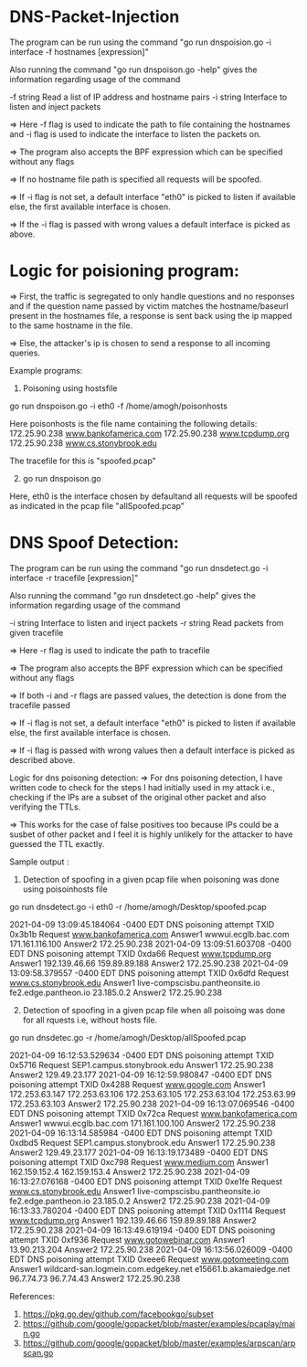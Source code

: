 # DNS-Packet-Injection


The program can be run using the command "go run dnspoision.go -i interface -f hostnames [expression]"

Also running the command "go run dnspoison.go -help" gives the information regarding usage of the command

  -f string
        Read a list of IP address and hostname pairs 
  -i string
        Interface to listen and inject packets


=> Here -f flag is used to indicate the path to file containing the hostnames and -i flag is used to indicate the interface to listen the packets on. 

=> The program also accepts the BPF expression which can be specified without any flags

=> If no hostname file path is specified all requests will be spoofed.

=> If -i flag is not set, a default interface "eth0" is picked to listen if available else, the first available interface is chosen.

=> If the -i flag is passed with wrong values a default interface is picked as above.


# Logic for poisioning program:

=> First, the traffic is segregated to only handle questions and no responses and if the question name passed by victim matches the hostname/baseurl present in the hostnames file, a response is sent back using the ip mapped to the same hostname in the file.

=> Else, the attacker's ip is chosen to send a response to all incoming queries.


Example programs: 

1. Poisoning using hostsfile

go run dnspoison.go -i eth0 -f /home/amogh/poisonhosts

Here poisonhosts is the file name containing the following details:
172.25.90.238 www.bankofamerica.com
172.25.90.238 www.tcpdump.org
172.25.90.238 www.cs.stonybrook.edu

The tracefile for this is "spoofed.pcap"

2. go run dnspoison.go

Here, eth0 is the interface chosen by defaultand all requests will be spoofed as indicated in the pcap file "allSpoofed.pcap"


# DNS Spoof Detection:

The program can be run using the command "go run dnsdetect.go -i interface -r tracefile [expression]"

Also running the command "go run dnsdetect.go -help" gives the information regarding usage of the command
  
  -i string
        Interface to listen and inject packets
  -r string
        Read packets from given tracefile


=> Here -r flag is used to indicate the path to tracefile

=> The program also accepts the BPF expression which can be specified without any flags

=> If both -i and -r flags are passed values, the detection is done from the tracefile passed

=> If -i flag is not set, a default interface "eth0" is picked to listen if available else, the first available interface is chosen.

=> If -i flag is passed with wrong values then a default interface is picked as described above.


Logic for dns poisoning detection:
=> For dns poisoning detection, I have written code to check for the steps I had initially used in my attack i.e., checking if the IPs are a subset of the original other packet and also verifying the TTLs.

=> This works for the case of false positives too because IPs could be a susbet of other packet and I feel it is highly unlikely for the attacker to have guessed the TTL exactly.

Sample output : 


1. Detection of spoofing in a given pcap file when poisoning was done using poisoinhosts file

go run dnsdetect.go -i eth0 -r /home/amogh/Desktop/spoofed.pcap

2021-04-09 13:09:45.184064 -0400 EDT DNS poisoning attempt
TXID 0x3b1b Request www.bankofamerica.com
Answer1 wwwui.ecglb.bac.com 171.161.116.100 Answer2 172.25.90.238 
2021-04-09 13:09:51.603708 -0400 EDT DNS poisoning attempt
TXID 0xda66 Request www.tcpdump.org
Answer1 192.139.46.66 159.89.89.188 Answer2 172.25.90.238 
2021-04-09 13:09:58.379557 -0400 EDT DNS poisoning attempt
TXID 0x6dfd Request www.cs.stonybrook.edu
Answer1 live-compscisbu.pantheonsite.io fe2.edge.pantheon.io 23.185.0.2 Answer2 172.25.90.238

2. Detection of spoofing in a given pcap file when all poisoing was done for all rquests i.e, without hosts file.

go run dnsdetec.go -r /home/amogh/Desktop/allSpoofed.pcap

2021-04-09 16:12:53.529634 -0400 EDT DNS poisoning attempt
TXID 0x5716 Request SEP1.campus.stonybrook.edu
Answer1 172.25.90.238 Answer2 129.49.23.177 
2021-04-09 16:12:59.980847 -0400 EDT DNS poisoning attempt
TXID 0x4288 Request www.google.com
Answer1 172.253.63.147 172.253.63.106 172.253.63.105 172.253.63.104 172.253.63.99 172.253.63.103 Answer2 172.25.90.238 
2021-04-09 16:13:07.069546 -0400 EDT DNS poisoning attempt
TXID 0x72ca Request www.bankofamerica.com
Answer1 wwwui.ecglb.bac.com 171.161.100.100 Answer2 172.25.90.238 
2021-04-09 16:13:14.585984 -0400 EDT DNS poisoning attempt
TXID 0xdbd5 Request SEP1.campus.stonybrook.edu
Answer1 172.25.90.238 Answer2 129.49.23.177 
2021-04-09 16:13:19.173489 -0400 EDT DNS poisoning attempt
TXID 0xc798 Request www.medium.com
Answer1 162.159.152.4 162.159.153.4 Answer2 172.25.90.238 
2021-04-09 16:13:27.076168 -0400 EDT DNS poisoning attempt
TXID 0xe1fe Request www.cs.stonybrook.edu
Answer1 live-compscisbu.pantheonsite.io fe2.edge.pantheon.io 23.185.0.2 Answer2 172.25.90.238 
2021-04-09 16:13:33.780204 -0400 EDT DNS poisoning attempt
TXID 0x1114 Request www.tcpdump.org
Answer1 192.139.46.66 159.89.89.188 Answer2 172.25.90.238 
2021-04-09 16:13:49.619194 -0400 EDT DNS poisoning attempt
TXID 0xf936 Request www.gotowebinar.com
Answer1 13.90.213.204 Answer2 172.25.90.238 
2021-04-09 16:13:56.026009 -0400 EDT DNS poisoning attempt
TXID 0xeee6 Request www.gotomeeting.com
Answer1 wildcard-san.logmein.com.edgekey.net e15661.b.akamaiedge.net 96.7.74.73 96.7.74.43 Answer2 172.25.90.238


References:

1. https://pkg.go.dev/github.com/facebookgo/subset
2. https://github.com/google/gopacket/blob/master/examples/pcaplay/main.go
3. https://github.com/google/gopacket/blob/master/examples/arpscan/arpscan.go



